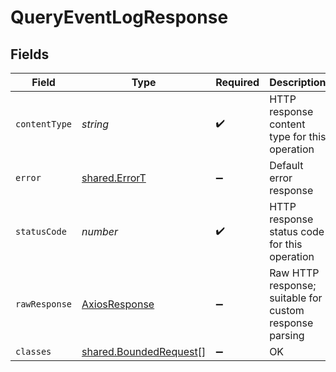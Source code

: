 # QueryEventLogResponse


## Fields

| Field                                                            | Type                                                             | Required                                                         | Description                                                      |
| ---------------------------------------------------------------- | ---------------------------------------------------------------- | ---------------------------------------------------------------- | ---------------------------------------------------------------- |
| `contentType`                                                    | *string*                                                         | :heavy_check_mark:                                               | HTTP response content type for this operation                    |
| `error`                                                          | [shared.ErrorT](../../models/shared/errort.md)                   | :heavy_minus_sign:                                               | Default error response                                           |
| `statusCode`                                                     | *number*                                                         | :heavy_check_mark:                                               | HTTP response status code for this operation                     |
| `rawResponse`                                                    | [AxiosResponse](https://axios-http.com/docs/res_schema)          | :heavy_minus_sign:                                               | Raw HTTP response; suitable for custom response parsing          |
| `classes`                                                        | [shared.BoundedRequest](../../models/shared/boundedrequest.md)[] | :heavy_minus_sign:                                               | OK                                                               |
